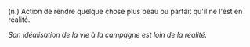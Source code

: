 (n.) Action de rendre quelque chose plus beau ou parfait qu'il ne l'est en réalité.

*Son idéalisation de la vie à la campagne est loin de la réalité.*